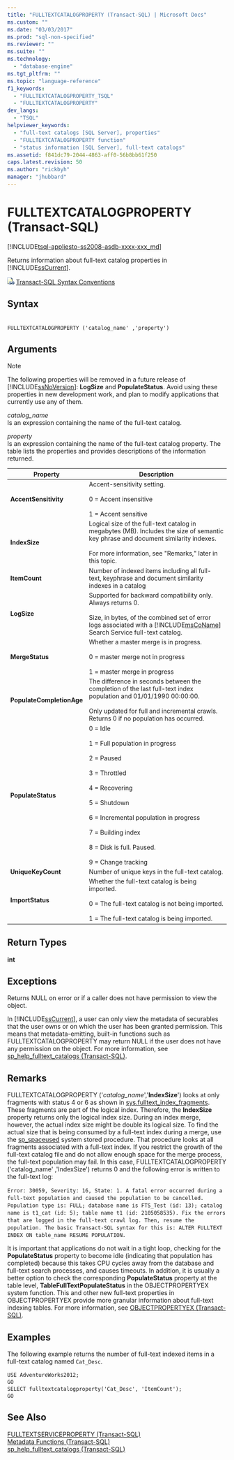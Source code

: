 ```yaml
---
title: "FULLTEXTCATALOGPROPERTY (Transact-SQL) | Microsoft Docs"
ms.custom: ""
ms.date: "03/03/2017"
ms.prod: "sql-non-specified"
ms.reviewer: ""
ms.suite: ""
ms.technology: 
  - "database-engine"
ms.tgt_pltfrm: ""
ms.topic: "language-reference"
f1_keywords: 
  - "FULLTEXTCATALOGPROPERTY_TSQL"
  - "FULLTEXTCATALOGPROPERTY"
dev_langs: 
  - "TSQL"
helpviewer_keywords: 
  - "full-text catalogs [SQL Server], properties"
  - "FULLTEXTCATALOGPROPERTY function"
  - "status information [SQL Server], full-text catalogs"
ms.assetid: f841dc79-2044-4863-aff0-56b8bb61f250
caps.latest.revision: 50
ms.author: "rickbyh"
manager: "jhubbard"
---
```

# FULLTEXTCATALOGPROPERTY (Transact-SQL)
[!INCLUDE[tsql-appliesto-ss2008-asdb-xxxx-xxx_md](../../relational-databases/import-export/includes/tsql-appliesto-ss2008-asdb-xxxx-xxx-md.md)]

  Returns information about full-text catalog properties in [!INCLUDE[ssCurrent](../../a9notintoc/includes/sscurrent-md.md)].  
  
 ![Topic link icon](../../a9notintoc/media/topic-link.gif "Topic link icon") [Transact-SQL Syntax Conventions](../../t-sql/language-elements/transact-sql-syntax-conventions-transact-sql.md)  
  
## Syntax  
  
```  
  
FULLTEXTCATALOGPROPERTY ('catalog_name' ,'property')  
```  
  
## Arguments  
  
> [!NOTE]  
>  The following properties will be removed in a future release of [!INCLUDE[ssNoVersion](../../a9notintoc/includes/ssnoversion-md.md)]: **LogSize** and **PopulateStatus**. Avoid using these properties in new development work, and plan to modify applications that currently use any of them.  
  
 *catalog_name*  
 Is an expression containing the name of the full-text catalog.  
  
 *property*  
 Is an expression containing the name of the full-text catalog property. The table lists the properties and provides descriptions of the information returned.  
  
|Property|Description|  
|--------------|-----------------|  
|**AccentSensitivity**|Accent-sensitivity setting.<br /><br /> 0 = Accent insensitive<br /><br /> 1 = Accent sensitive|  
|**IndexSize**|Logical size of the full-text catalog in megabytes (MB). Includes the size of semantic key phrase and document similarity indexes.<br /><br /> For more information, see "Remarks," later in this topic.|  
|**ItemCount**|Number of indexed items including all full-text, keyphrase and document similarity indexes in a catalog|  
|**LogSize**|Supported for backward compatibility only. Always returns 0.<br /><br /> Size, in bytes, of the combined set of error logs associated with a [!INCLUDE[msCoName](../../a9notintoc/includes/msconame-md.md)] Search Service full-text catalog.|  
|**MergeStatus**|Whether a master merge is in progress.<br /><br /> 0 = master merge not in progress<br /><br /> 1 = master merge in progress|  
|**PopulateCompletionAge**|The difference in seconds between the completion of the last full-text index population and 01/01/1990 00:00:00.<br /><br /> Only updated for full and incremental crawls. Returns 0 if no population has occurred.|  
|**PopulateStatus**|0 = Idle<br /><br /> 1 = Full population in progress<br /><br /> 2 = Paused<br /><br /> 3 = Throttled<br /><br /> 4 = Recovering<br /><br /> 5 = Shutdown<br /><br /> 6 = Incremental population in progress<br /><br /> 7 = Building index<br /><br /> 8 = Disk is full. Paused.<br /><br /> 9 = Change tracking|  
|**UniqueKeyCount**|Number of unique keys in the full-text catalog.|  
|**ImportStatus**|Whether the full-text catalog is being imported.<br /><br /> 0 = The full-text catalog is not being imported.<br /><br /> 1 = The full-text catalog is being imported.|  
  
## Return Types  
 **int**  
  
## Exceptions  
 Returns NULL on error or if a caller does not have permission to view the object.  
  
 In [!INCLUDE[ssCurrent](../../a9notintoc/includes/sscurrent-md.md)], a user can only view the metadata of securables that the user owns or on which the user has been granted permission. This means that metadata-emitting, built-in functions such as FULLTEXTCATALOGPROPERTY may return NULL if the user does not have any permission on the object. For more information, see [sp_help_fulltext_catalogs &#40;Transact-SQL&#41;](../../relational-databases/reference/system-stored-procedures/sp-help-fulltext-catalogs-transact-sql.md).  
  
## Remarks  
 FULLTEXTCATALOGPROPERTY ('*catalog_name*','**IndexSize**') looks at only fragments with status 4 or 6 as shown in [sys.fulltext_index_fragments](../../relational-databases/reference/system-catalog-views/sys.fulltext-index-fragments-transact-sql.md). These fragments are part of the logical index. Therefore, the **IndexSize** property returns only the logical index size. During an index merge, however, the actual index size might be double its logical size. To find the actual size that is being consumed by a full-text index during a merge, use the [sp_spaceused](../../relational-databases/reference/system-stored-procedures/sp-spaceused-transact-sql.md) system stored procedure. That procedure looks at all fragments associated with a full-text index. If you restrict the growth of the full-text catalog file and do not allow enough space for the merge process, the full-text population may fail. In this case, FULLTEXTCATALOGPROPERTY ('catalog_name' ,'IndexSize') returns 0 and the following error is written to the full-text log:  
  
 `Error: 30059, Severity: 16, State: 1. A fatal error occurred during a full-text population and caused the population to be cancelled. Population type is: FULL; database name is FTS_Test (id: 13); catalog name is t1_cat (id: 5); table name t1 (id: 2105058535). Fix the errors that are logged in the full-text crawl log. Then, resume the population. The basic Transact-SQL syntax for this is: ALTER FULLTEXT INDEX ON table_name RESUME POPULATION.`  
  
 It is important that applications do not wait in a tight loop, checking for the **PopulateStatus** property to become idle (indicating that population has completed) because this takes CPU cycles away from the database and full-text search processes, and causes timeouts. In addition, it is usually a better option to check the corresponding **PopulateStatus** property at the table level, **TableFullTextPopulateStatus** in the OBJECTPROPERTYEX system function. This and other new full-text properties in OBJECTPROPERTYEX provide more granular information about full-text indexing tables. For more information, see [OBJECTPROPERTYEX &#40;Transact-SQL&#41;](../../t-sql/functions/objectpropertyex-transact-sql.md).  
  
## Examples  
 The following example returns the number of full-text indexed items in a full-text catalog named `Cat_Desc`.  
  
```  
USE AdventureWorks2012;  
GO  
SELECT fulltextcatalogproperty('Cat_Desc', 'ItemCount');  
GO  
```  
  
## See Also  
 [FULLTEXTSERVICEPROPERTY &#40;Transact-SQL&#41;](../../t-sql/functions/fulltextserviceproperty-transact-sql.md)   
 [Metadata Functions &#40;Transact-SQL&#41;](../../t-sql/functions/metadata-functions-transact-sql.md)   
 [sp_help_fulltext_catalogs &#40;Transact-SQL&#41;](../../relational-databases/reference/system-stored-procedures/sp-help-fulltext-catalogs-transact-sql.md)  
  
  
